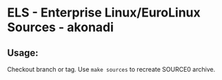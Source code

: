 # ELS - Enterprise Linux/EuroLinux Sources - akonadi
 
## Usage:
  Checkout branch or tag. Use `make sources` to recreate  SOURCE0 archive.
